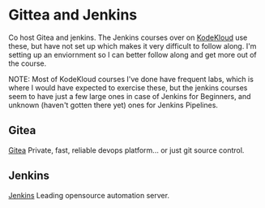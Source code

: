 # Gittea and Jenkins
Co host Gitea and jenkins.  The Jenkins courses over on [KodeKloud](https://learn.kodekloud.com/) use these, but have not set up which makes it very difficult to follow along. I'm setting up an enviornment so I can better follow along and get more out of the course.

NOTE: Most of KodeKloud courses I've done have frequent labs, which is where I would have expected to exercise these, but the jenkins courses seem to have just a few large ones in case of Jenkins for Beginners, and unknown (haven't gotten there yet) ones for Jenkins Pipelines.

## Gitea
[Gitea](https://about.gitea.com/)
Private, fast, reliable devops platform... or just git source control.

## Jenkins
[Jenkins](https://www.jenkins.io/)
Leading opensource automation server.